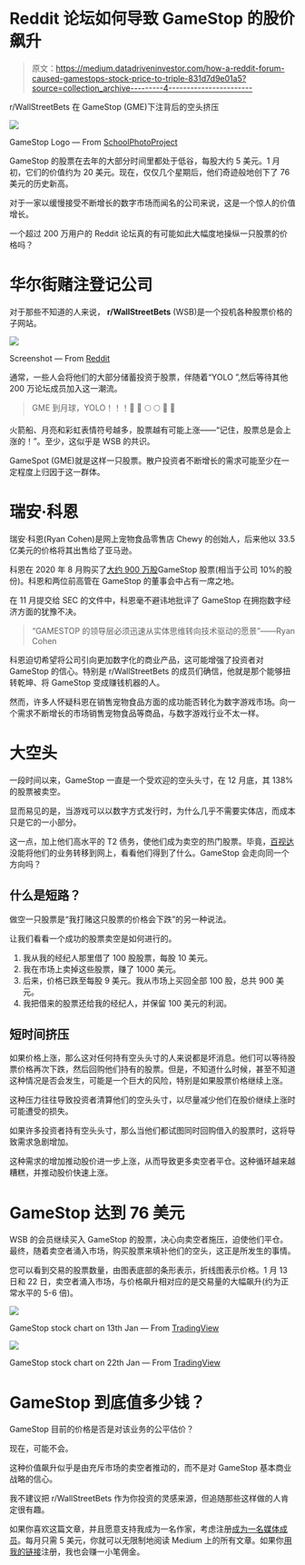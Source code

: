 # Reddit 论坛如何导致 GameStop 的股价飙升

> 原文：<https://medium.datadriveninvestor.com/how-a-reddit-forum-caused-gamestops-stock-price-to-triple-831d7d9e01a5?source=collection_archive---------4----------------------->

r/WallStreetBets 在 GameStop (GME)下注背后的空头挤压

![](img/5bd209e1bbf7ceb663bcd1e69a00d8c3.png)

GameStop Logo — From [SchoolPhotoProject](https://www.schoolphotoproject.com/)

GameStop 的股票在去年的大部分时间里都处于低谷，每股大约 5 美元。1 月初，它们的价值约为 20 美元。现在，仅仅几个星期后，他们奇迹般地创下了 76 美元的历史新高。

对于一家以缓慢接受不断增长的数字市场而闻名的公司来说，这是一个惊人的价值增长。

一个超过 200 万用户的 Reddit 论坛真的有可能如此大幅度地操纵一只股票的价格吗？

# 华尔街赌注登记公司

对于那些不知道的人来说， **r/WallStreetBets** (WSB)是一个投机各种股票价格的子网站。

![](img/1e7d3c547aab456e94bf74c249e27e68.png)

Screenshot — From [Reddit](https://www.reddit.com/r/wallstreetbets/)

通常，一些人会将他们的大部分储蓄投资于股票，伴随着“YOLO ”,然后等待其他 200 万论坛成员加入这一潮流。

> GME 到月球，YOLO！！！🚀 🚀 🌕 🌕 🌈 🌈

火箭船、月亮和彩虹表情符号越多，股票越有可能上涨——“记住，股票总是会上涨的！”。至少，这似乎是 WSB 的共识。

GameSpot (GME)就是这样一只股票。散户投资者不断增长的需求可能至少在一定程度上归因于这一群体。

# 瑞安·科恩

瑞安·科恩(Ryan Cohen)是网上宠物食品零售店 Chewy 的创始人，后来他以 33.5 亿美元的价格将其出售给了亚马逊。

科恩在 2020 年 8 月购买了[大约 900 万股](https://markets.businessinsider.com/news/stocks/activist-investor-chewy-cofounder-ryan-cohen-gamestop-stock-percent-gain-2021-1-1029980159)GameStop 股票(相当于公司 10%的股份)。科恩和两位前高管在 GameStop 的董事会中占有一席之地。

在 11 月提交给 SEC 的文件中，科恩毫不避讳地批评了 GameStop 在拥抱数字经济方面的犹豫不决。

> “GAMESTOP 的领导层必须迅速从实体思维转向技术驱动的愿景”——Ryan Cohen

科恩迫切希望将公司引向更加数字化的商业产品，这可能增强了投资者对 GameStop 的信心。特别是 r/WallStreetBets 的成员们确信，他就是那个能够扭转乾坤、将 GameStop 变成赚钱机器的人。

然而，许多人怀疑科恩在销售宠物食品方面的成功能否转化为数字游戏市场。向一个需求不断增长的市场销售宠物食品等商品，与数字游戏行业不太一样。

# 大空头

一段时间以来，GameStop 一直是一个受欢迎的空头头寸，在 12 月底，其 138%的股票被卖空。

显而易见的是，当游戏可以以数字方式发行时，为什么几乎不需要实体店，而成本只是它的一小部分。

这一点，加上他们高水平的 T2 债务，使他们成为卖空的热门股票。毕竟，[百视达](https://en.wikipedia.org/wiki/Blockbuster_LLC)没能将他们的业务转移到网上，看看他们得到了什么。GameStop 会走向同一个方向吗？

## 什么是短路？

做空一只股票是“我打赌这只股票的价格会下跌”的另一种说法。

让我们看看一个成功的股票卖空是如何进行的。

1.  我从我的经纪人那里借了 100 股股票，每股 10 美元。
2.  我在市场上卖掉这些股票，赚了 1000 美元。
3.  后来，价格已跌至每股 9 美元。我从市场上买回全部 100 股，总共 900 美元。
4.  我把借来的股票还给我的经纪人，并保留 100 美元的利润。

## 短时间挤压

如果价格上涨，那么这对任何持有空头头寸的人来说都是坏消息。他们可以等待股票价格再次下跌，然后回购他们持有的股票。但是，不知道什么时候，甚至不知道这种情况是否会发生，可能是一个巨大的风险，特别是如果股票价格继续上涨。

这种压力往往导致投资者清算他们的空头头寸，以尽量减少他们在股价继续上涨时可能遭受的损失。

如果许多投资者持有空头头寸，那么当他们都试图同时回购借入的股票时，这将导致需求急剧增加。

这种需求的增加推动股价进一步上涨，从而导致更多卖空者平仓。这种循环越来越糟糕，并推动股价快速上涨。

# GameStop 达到 76 美元

WSB 的会员继续买入 GameStop 的股票，决心向卖空者施压，迫使他们平仓。最终，随着卖空者涌入市场，购买股票来填补他们的空头，这正是所发生的事情。

您可以看到交易的股票数量，由图表底部的条形表示，折线图表示价格。1 月 13 日和 22 日，卖空者涌入市场，与价格飙升相对应的是交易量的大幅飙升(约为正常水平的 5-6 倍)。

![](img/c4233ce3d48f16af95726ed78269998d.png)

GameStop stock chart on 13th Jan — From [TradingView](https://tradingview.com/)

![](img/f2d28d7bb16406a1204856dd4ecdafc8.png)

GameStop stock chart on 22th Jan — From [TradingView](https://tradingview.com/)

# GameStop 到底值多少钱？

GameStop 目前的价格是否是对该业务的公平估价？

现在，可能不会。

这种价值飙升似乎是由充斥市场的卖空者推动的，而不是对 GameStop 基本商业战略的信心。

我不建议把 r/WallStreetBets 作为你投资的灵感来源，但追随那些这样做的人肯定很有趣。

如果你喜欢这篇文章，并且愿意支持我成为一名作家，考虑注册[成为一名媒体成员](https://adam-galtrey.medium.com/membership)。每月只需 5 美元，你就可以无限制地阅读 Medium 上的所有文章。如果你[用我的链接](https://adam-galtrey.medium.com/membership)注册，我也会赚一小笔佣金。